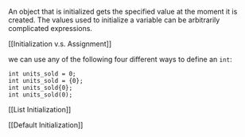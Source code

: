 An object that is initialized gets the specified value at the moment it is created. The values used to initialize a variable can be arbitrarily complicated expressions.

[[Initialization v.s. Assignment]]

we can use any of the following four different ways to define an `int`:
```
int units_sold = 0;
int units_sold = {0};
int units_sold{0};
int units_sold(0);
```


[[List Initialization]]

[[Default Initialization]]

